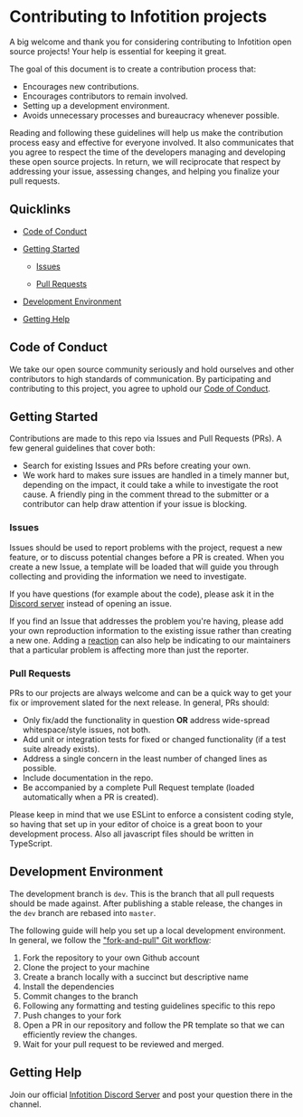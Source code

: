 # Contributing to Infotition projects

A big welcome and thank you for considering contributing to Infotition open source projects! Your help is essential for keeping it great.

The goal of this document is to create a contribution process that:

- Encourages new contributions.
- Encourages contributors to remain involved.
- Setting up a development environment.
- Avoids unnecessary processes and bureaucracy whenever possible.

Reading and following these guidelines will help us make the contribution process easy and effective for everyone involved. It also communicates that you agree to respect the time of the developers managing and developing these open source projects. In return, we will reciprocate that respect by addressing your issue, assessing changes, and helping you finalize your pull requests.

## Quicklinks

* [Code of Conduct](#code-of-conduct)

* [Getting Started](#getting-started)

    * [Issues](#issues)

    * [Pull Requests](#pull-requests)

* [Development Environment](#development-environment)

* [Getting Help](#getting-help)

## Code of Conduct

We take our open source community seriously and hold ourselves and other contributors to high standards of communication. By participating and contributing to this project, you agree to uphold our [Code of Conduct](./CODE_OF_CONDUCT.md).

## Getting Started

Contributions are made to this repo via Issues and Pull Requests (PRs). A few general guidelines that cover both:

- Search for existing Issues and PRs before creating your own.
- We work hard to makes sure issues are handled in a timely manner but, depending on the impact, it could take a while to investigate the root cause. A friendly ping in the comment thread to the submitter or a contributor can help draw attention if your issue is blocking.

### Issues

Issues should be used to report problems with the project, request a new feature, or to discuss potential changes before a PR is created. When you create a new Issue, a template will be loaded that will guide you through collecting and providing the information we need to investigate.

If you have questions (for example about the code), please ask it in the [Discord server](https://discord.gg/NpxrDGYDwV) instead of opening an issue.

If you find an Issue that addresses the problem you're having, please add your own reproduction information to the existing issue rather than creating a new one. Adding a [reaction](https://github.blog/2016-03-10-add-reactions-to-pull-requests-issues-and-comments/) can also help be indicating to our maintainers that a particular problem is affecting more than just the reporter.

### Pull Requests

PRs to our projects are always welcome and can be a quick way to get your fix or improvement slated for the next release. In general, PRs should:

- Only fix/add the functionality in question **OR** address wide-spread whitespace/style issues, not both.
- Add unit or integration tests for fixed or changed functionality (if a test suite already exists).
- Address a single concern in the least number of changed lines as possible.
- Include documentation in the repo.
- Be accompanied by a complete Pull Request template (loaded automatically when a PR is created).

Please keep in mind that we use ESLint to enforce a consistent coding style, so having that set up in your editor of choice is a great boon to your development process. Also all javascript files should be written in TypeScript.

## Development Environment

The development branch is `dev`. This is the branch that all pull requests should be made against. After publishing a stable release, the changes in the `dev` branch are rebased into `master`.

The following guide will help you set up a local development environment. In general, we follow the ["fork-and-pull" Git workflow](https://github.com/susam/gitpr):

1. Fork the repository to your own Github account
2. Clone the project to your machine
3. Create a branch locally with a succinct but descriptive name
4. Install the dependencies
5. Commit changes to the branch
6. Following any formatting and testing guidelines specific to this repo
7. Push changes to your fork
8. Open a PR in our repository and follow the PR template so that we can efficiently review the changes.
9. Wait for your pull request to be reviewed and merged.

## Getting Help

Join our official [Infotition Discord Server](https://discord.gg/NpxrDGYDwV) and post your question there in the channel.
